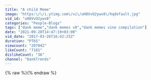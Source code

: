 ```yaml
---
title: "A child Meme"
image: "https:\/\/i.ytimg.com\/vi\/uH8VvO2ywx8\/hqdefault.jpg"
vid_id: "uH8VvO2ywx8"
categories: "People-Blogs"
tags: ["dank meme","dank memes v8","dank memes vine compilation"]
date: "2021-09-20T14:47:19+03:00"
vid_date: "2017-03-26T16:42:25Z"
duration: "PT6S"
viewcount: "207842"
likeCount: "7181"
dislikeCount: "36"
channel: "DankTrends"
---
```

{% raw %}{% endraw %}
